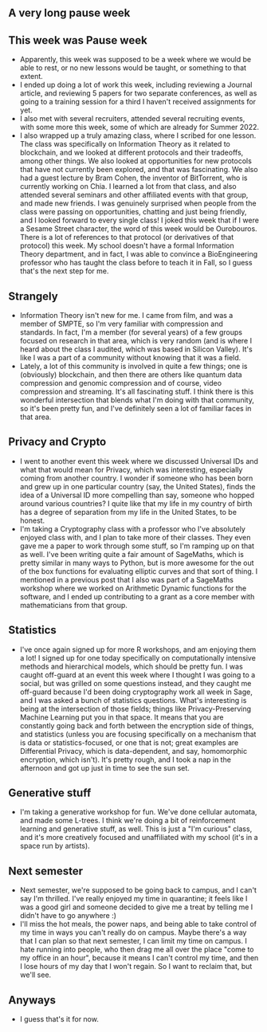 ## A very long pause week

## This week was Pause week
- Apparently, this week was supposed to be a week where we would be able to rest, or no new lessons would be taught, or something to that extent.
- I ended up doing a lot of work this week, including reviewing a Journal article, and reviewing 5 papers for two separate conferences, 
as well as going to a training session for a third I haven't received assignments for yet.
- I also met with several recruiters, attended several recruiting events, with some more this week, some of which are already for Summer 2022.
- I also wrapped up a truly amazing class, where I scribed for one lesson. The class was specifically on Information Theory as it related to blockchain,
and we looked at different protocols and their tradeoffs, among other things. We also looked at opportunities for new protocols that have not currently been
explored, and that was fascinating. We also had a guest lecture by Bram Cohen, the inventor of BitTorrent, who is currently working on Chia. I learned a lot
from that class, and also attended several seminars and other affiliated events with that group, and made new friends. I was genuinely surprised when people from the class were passing on opportunities, chatting and just being friendly, and I looked forward to every single class! I joked this week that if I were a Sesame Street character, the word of this week would be Ourobouros. There is a lot of references to that protocol (or derivatives of that protocol) this week.
My school doesn't have a formal Information Theory department,
and in fact, I was able to convince a BioEngineering professor who has taught the class before to teach it in Fall, so I guess that's the next step for me.

## Strangely
- Information Theory isn't new for me. I came from film, and was a member of SMPTE, so I'm very familiar with compression and standards. In fact, I'm a member
(for several years) of a few groups focused on research in that area, which is very random (and is where I heard about the class I audited, which was based in Silicon Valley). It's like I was a part of a community without knowing that it was a field.
- Lately, a lot of this community is involved in quite a few things; one is (obviously) blockchain, and then there are others like quantum data compression and 
genomic compression and of course, video compression and streaming. It's all fascinating stuff. I think there is this wonderful intersection that blends what I'm doing with
that community, so it's been pretty fun, and I've definitely seen a lot of familiar faces in that area.

## Privacy and Crypto 
- I went to another event this week where we discussed Universal IDs and what that would mean for Privacy, which was interesting, especially coming from another
country. I wonder if someone who has been born and grew up in one particular country (say, the United States), finds the idea of a Universal ID more compelling than
say, someone who hopped around various countries? I quite like that my life in my country of birth has a degree of separation from my life in the United States, to
be honest. 
- I'm taking a Cryptography class with a professor who I've absolutely enjoyed class with, and I plan to take more of their classes. They even gave me a paper to 
work through some stuff, so I'm ramping up on that as well. I've been writing quite a fair amount of SageMaths, which is pretty similar in many ways to Python, but 
is more awesome for the out of the box functions for evaluating elliptic curves and that sort of thing. I mentioned in a previous post that I also was part of a SageMaths workshop where we worked on Arithmetic Dynamic functions for the software, and I ended up contributing to a grant as a core member with mathematicians from that group. 

## Statistics
- I've once again signed up for more R workshops, and am enjoying them a lot! I signed up for one today specifically on computationally intensive methods and hierarchical models,
which should be pretty fun. I was caught off-guard at an event this week where I thought I was going to a social, but was grilled on some questions instead, and
they caught me off-guard because I'd been doing cryptography work all week in Sage, and I was asked a bunch of statistics questions. What's interesting is being
at the intersection of those fields; things like Privacy-Preserving Machine Learning put you in that space. It means that you are constantly going back and forth
between the encryption side of things, and statistics (unless you are focusing specifically on a mechanism that is data or statistics-focused, or one that is not;
great examples are Differential Privacy, which is data-dependent, and say, homomorphic encryption, which isn't). It's pretty rough, and I took a nap in the afternoon
and got up just in time to see the sun set.

## Generative stuff
- I'm taking a generative workshop for fun. We've done cellular automata, and made some L-trees. I think we're doing a bit of reinforcement learning and generative
stuff, as well. This is just a "I'm curious" class, and it's more creatively focused and unaffiliated with my school (it's in a space run by artists).

## Next semester
- Next semester, we're supposed to be going back to campus, and I can't say I'm thrilled. I've really enjoyed my time in quarantine; it feels like I was a good girl
and someone decided to give me a treat by telling me I didn't have to go anywhere :)
- I'll miss the hot meals, the power naps, and being able to take control of my time in ways you can't really do on campus. Maybe there's a way that I can plan
so that next semester, I can limit my time on campus. I hate running into people, who then drag me all over the place "come to my office in an hour", because it means
I can't control my time, and then I lose hours of my day that I won't regain. So I want to reclaim that, but we'll see.

## Anyways
- I guess that's it for now. 

